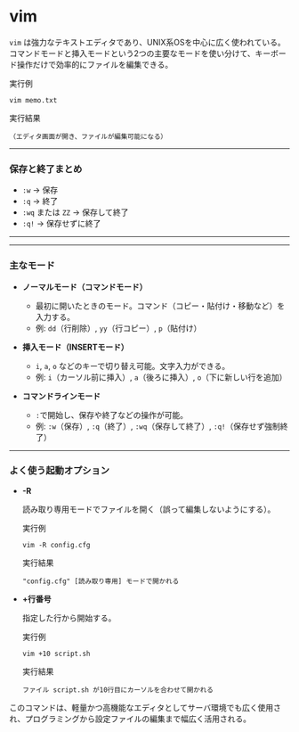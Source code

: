 [](vim.md)
# vim
`vim` は強力なテキストエディタであり、UNIX系OSを中心に広く使われている。コマンドモードと挿入モードという2つの主要なモードを使い分けて、キーボード操作だけで効率的にファイルを編集できる。

  実行例 [](変更しない)

  ```
  vim memo.txt
  ```

  実行結果 [](変更しない)

  ```
  （エディタ画面が開き、ファイルが編集可能になる）
  ```

---

### 保存と終了まとめ

- `:w` → 保存  
- `:q` → 終了  
- `:wq` または `ZZ` → 保存して終了  
- `:q!` → 保存せずに終了  

---

---

### 主なモード

- **ノーマルモード（コマンドモード）**
  - 最初に開いたときのモード。コマンド（コピー・貼付け・移動など）を入力する。
  - 例: `dd`（行削除）, `yy`（行コピー）, `p`（貼付け）

- **挿入モード（INSERTモード）**
  - `i`, `a`, `o` などのキーで切り替え可能。文字入力ができる。
  - 例: `i`（カーソル前に挿入）, `a`（後ろに挿入）, `o`（下に新しい行を追加）

- **コマンドラインモード**
  - `:`で開始し、保存や終了などの操作が可能。
  - 例: `:w`（保存）, `:q`（終了）, `:wq`（保存して終了）, `:q!`（保存せず強制終了）

---

### よく使う起動オプション

- **-R**

  読み取り専用モードでファイルを開く（誤って編集しないようにする）。

  実行例 [](変更しない)

  ```
  vim -R config.cfg
  ```

  実行結果 [](変更しない)

  ```
  "config.cfg" [読み取り専用] モードで開かれる
  ```

- **+行番号**

  指定した行から開始する。

  実行例 [](変更しない)

  ```
  vim +10 script.sh
  ```

  実行結果 [](変更しない)

  ```
  ファイル script.sh が10行目にカーソルを合わせて開かれる
  ```



このコマンドは、軽量かつ高機能なエディタとしてサーバ環境でも広く使用され、プログラミングから設定ファイルの編集まで幅広く活用される。